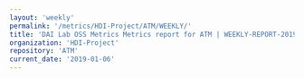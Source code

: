 ```yaml
---
layout: 'weekly'
permalink: '/metrics/HDI-Project/ATM/WEEKLY/'
title: 'DAI Lab OSS Metrics Metrics report for ATM | WEEKLY-REPORT-2019-01-06'
organization: 'HDI-Project'
repository: 'ATM'
current_date: '2019-01-06'
---
```

